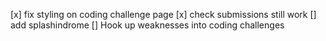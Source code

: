 [x] fix styling on coding challenge page
[x] check submissions still work
[] add splashindrome
[] Hook up weaknesses into coding challenges
